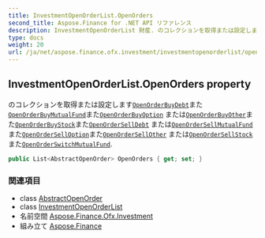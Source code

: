 ```yaml
---
title: InvestmentOpenOrderList.OpenOrders
second_title: Aspose.Finance for .NET API リファレンス
description: InvestmentOpenOrderList 財産. のコレクションを取得または設定しますOpenOrderBuyDebtまたOpenOrderBuyMutualFundまたOpenOrderBuyOption またはOpenOrderBuyOtherまたOpenOrderBuyStockまたOpenOrderSellDebt またはOpenOrderSellMutualFundまたOpenOrderSellOptionまたOpenOrderSellOther またはOpenOrderSellStockまたOpenOrderSwitchMutualFund.
type: docs
weight: 20
url: /ja/net/aspose.finance.ofx.investment/investmentopenorderlist/openorders/
---
```

## InvestmentOpenOrderList.OpenOrders property

のコレクションを取得または設定します[`OpenOrderBuyDebt`](../../openorderbuydebt/)また[`OpenOrderBuyMutualFund`](../../openorderbuymutualfund/)また[`OpenOrderBuyOption`](../../openorderbuyoption/) または[`OpenOrderBuyOther`](../../openorderbuyother/)また[`OpenOrderBuyStock`](../../openorderbuystock/)また[`OpenOrderSellDebt`](../../openorderselldebt/) または[`OpenOrderSellMutualFund`](../../openordersellmutualfund/)また[`OpenOrderSellOption`](../../openorderselloption/)また[`OpenOrderSellOther`](../../openordersellother/) または[`OpenOrderSellStock`](../../openordersellstock/)また[`OpenOrderSwitchMutualFund`](../../openorderswitchmutualfund/).

```csharp
public List<AbstractOpenOrder> OpenOrders { get; set; }
```

### 関連項目

* class [AbstractOpenOrder](../../abstractopenorder/)
* class [InvestmentOpenOrderList](../)
* 名前空間 [Aspose.Finance.Ofx.Investment](../../investmentopenorderlist/)
* 組み立て [Aspose.Finance](../../../)


